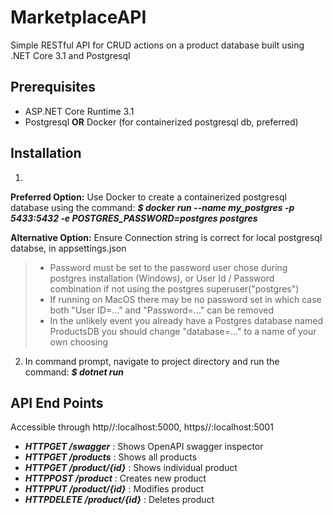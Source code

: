 # MarketplaceAPI
Simple RESTful API for CRUD actions on a product database built using .NET Core 3.1 and Postgresql

## Prerequisites
- ASP.NET Core Runtime 3.1
- Postgresql **OR** Docker (for containerized postgresql db, preferred)

## Installation
1. 
**Preferred Option:** Use Docker to create a containerized postgresql database using the command:
***$ docker run --name my_postgres -p 5433:5432 -e POSTGRES_PASSWORD=postgres postgres***

**Alternative Option:** Ensure Connection string is correct for local postgresql databse, in appsettings.json
> - Password must be set to the password user chose during postgres installation (Windows), or User Id / Password combination if not using the postgres superuser("postgres")
> - If running on MacOS there may be no password set in which case both "User ID=..." and "Password=..." can be removed
> - In the unlikely event you already have a Postgres database named ProductsDB you should change "database=..." to a name of your own choosing

2. In command prompt, navigate to project directory and run the command:
***$ dotnet run***

## API End Points
Accessible through http//:localhost:5000, https//:localhost:5001
- ***HTTPGET* */swagger***         : Shows OpenAPI swagger inspector
- ***HTTPGET* */products***        : Shows all products
- ***HTTPGET* */product/{id}***    : Shows individual product
- ***HTTPPOST* */product***        : Creates new product
- ***HTTPPUT* */product/{id}***    : Modifies product
- ***HTTPDELETE* */product/{id}*** : Deletes product

